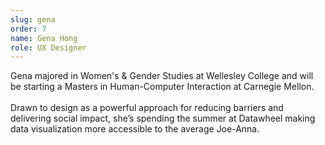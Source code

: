 ```yaml
---
slug: gena
order: 7
name: Gena Hong
role: UX Designer
---
```


Gena majored in Women's & Gender Studies at Wellesley College and will be starting a Masters in Human-Computer Interaction at Carnegie Mellon.
<br /><br />
Drawn to design as a powerful approach for reducing barriers and delivering social impact, she’s spending the summer at Datawheel making data visualization more accessible to the average Joe-Anna.
